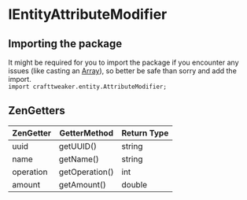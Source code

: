# IEntityAttributeModifier

## Importing the package
It might be required for you to import the package if you encounter any issues (like casting an [Array](/AdvancedFunctions/Arrays_and_Loops/)), so better be safe than sorry and add the import.  
`import crafttweaker.entity.AttributeModifier;`


## ZenGetters

| ZenGetter | GetterMethod   | Return Type |
|-----------|----------------|-------------|
| uuid      | getUUID()      | string      |
| name      | getName()      | string      |
| operation | getOperation() | int         |
| amount    | getAmount()    | double      |